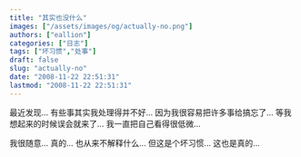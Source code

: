 ```yaml
---
title: "其实也没什么"
images: ["/assets/images/og/actually-no.png"]
authors: ["eallion"]
categories: ["日志"]
tags: ["坏习惯","处事"]
draft: false
slug: "actually-no"
date: "2008-11-22 22:51:31"
lastmod: "2008-11-22 22:51:31"
---
```


最近发现...
有些事其实我处理得并不好...
因为我很容易把许多事给搞忘了...
等我想起来的时候误会就来了...
我一直把自己看得很低微...

我很随意... 真的...
也从来不解释什么... 但这是个坏习惯... 这也是真的...
